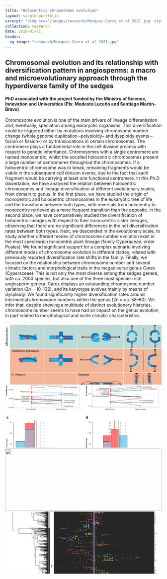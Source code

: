 ```yaml
---
title: "Holocentric chromosomes evolution"
layout: single-portfolio
excerpt: "<img src='/images/research/Marquez-Corro et al 2021.jpg' style='height: 200px; width: 100%; object-fit: cover;'>"
collection: research
date: 2018-01-01
header: 
  og_image: "research/Marquez-Corro et al 2021.jpg"
---
```

<h2>Chromosomal evolution and its relationship with diversification pattern in angiosperms: a macro and microevolutionary approach through the hyperdiverse family of the sedges</h2>
<h4>PhD associated with the project funded by the Ministry of Science, Innovation and Universities (PIs: Modesto Luceño and Santiago Martín-Bravo)</h4>

Chromosome evolution is one of the main drivers of lineage differentiation and, eventually, speciation among eukaryotic organisms. This diversification could be triggered either by mutations involving chromosome number change (whole genome duplication –polyploidy– and dysploidy events –fusion or fission–) or by translocations in certain chromosomes. The centromere plays a fundamental role in the cell division process with respect to genetic inheritance. Chromosomes with a single centromere are named monocentric, whilst the socalled holocentric chromosomes present a large number of centromeres throughout the chromosomes. If a holocentric chromosome was to break, remaining fragments would be viable in the subsequent cell division events, due to the fact that each fragment would be carrying at least one functional centromere. In this Ph.D dissertation, we have analysed the relation between holocentric chromosomes and lineage diversification at different evolutionary scales, from domain to genus. In the first place, we have studied the origin of monocentric and holocentric chromosomes in the eukaryotic tree of life , and the transitions between both types, with reversals from holocentry to monocentry retrieved as a more frequent transition than the opposite. In the second place, we have comparatively studied the diversification of holocentric lineages with respect to their monocentric sister lineages, observing that there are no significant differences in the net diversification rates between both types. Next, we descended in the evolutionary scale, to study whether different modes of chromosome number evolution exist in the most speciesrich holocentric plant lineage (family Cyperaceae, order Poales). We found significant support for a complex scenario involving different modes of chromosome evolution in different clades, related with previously reported diversification rate shifts in the family. Finally, we focused on the relationship between chromosome number and several climatic factors and morphological traits in the megadiverse genus <i>Carex</i> (Cyperaceae). This is not only the most diverse among the sedges genera, with ca. 2000 species, but also one of the three most species-rich angiosperm genera. Carex displays an outstanding chromosome number variation (2<i>n</i> = 10–132), and its karyotype evolves mainly by means of dysploidy. We found significantly higher diversification rates around intermedial chromosome numbers within the genus (2<i>n</i> = ca. 58–60). We infer that, despite showing a multitude of distinct evolutionary histories, chromosome number seems to have had an impact on the genus evolution, in part related to morphological and niche climatic characteristics. 

<a href="/files/pdf/research/Márquez-Corro et al 2019 eLS.pdf"><img src='/images/research/Marquez-Corro et al 2019 eLS.JPG' style='height: 200px; width: 100%; object-fit: cover;'></a>
<a href="/files/pdf/research/Márquez-Corro et al 2018 Chrom Res.pdf"><img src='/images/research/Marquez-Corro et al 2018.png' style='height: 200px; width: 100%; object-fit: cover;'></a>
<a href="/files/pdf/research/Márquez-Corro et al 2019 MPE.pdf"><img src='/images/research/Marquez-Corro et al 2019.jpg' style='height: 200px; width: 100%; object-fit: cover;'></a>
<a href="/files/pdf/research/Márquez-Corro et al 2021 JSE.pdf"><img src='/images/research/Marquez-Corro et al 2021.jpg' style='height: 200px; width: 100%; object-fit: cover;'></a>
